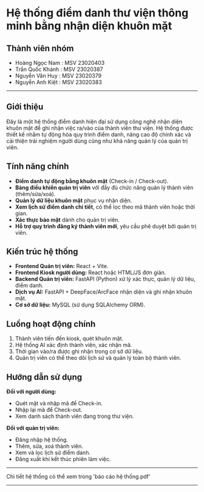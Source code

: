 # Hệ thống điểm danh thư viện thông minh bằng nhận diện khuôn mặt

## Thành viên nhóm
- Hoàng Ngọc Nam : MSV 23020403
- Trần Quốc Khánh : MSV 23020387
- Nguyễn Văn Huy : MSV 23020379
- Nguyễn Anh Kiệt : MSV 23020383
---

## Giới thiệu

Đây là một hệ thống điểm danh hiện đại sử dụng công nghệ nhận diện khuôn mặt để ghi nhận việc ra/vào của thành viên thư viện. Hệ thống được thiết kế nhằm tự động hóa quy trình điểm danh, nâng cao độ chính xác và cải thiện trải nghiệm người dùng cũng như khả năng quản lý của quản trị viên.

## Tính năng chính

- **Điểm danh tự động bằng khuôn mặt** (Check-in / Check-out).
- **Bảng điều khiển quản trị viên** với đầy đủ chức năng quản lý thành viên (thêm/sửa/xoá).
- **Quản lý dữ liệu khuôn mặt** phục vụ nhận diện.
- **Xem lịch sử điểm danh chi tiết**, có thể lọc theo mã thành viên hoặc thời gian.
- **Xác thực bảo mật** dành cho quản trị viên.
- **Hỗ trợ quy trình đăng ký thành viên mới**, yêu cầu phê duyệt bởi quản trị viên.

## Kiến trúc hệ thống

- **Frontend Quản trị viên:** React + Vite.
- **Frontend Kiosk người dùng:** React hoặc HTML/JS đơn giản.
- **Backend Quản trị viên:** FastAPI (Python) xử lý xác thực, quản lý dữ liệu, điểm danh.
- **Dịch vụ AI:** FastAPI + DeepFace/ArcFace nhận diện và ghi nhận khuôn mặt.
- **Cơ sở dữ liệu:** MySQL (sử dụng SQLAlchemy ORM).

## Luồng hoạt động chính

1. Thành viên tiến đến kiosk, quét khuôn mặt.
2. Hệ thống AI xác định thành viên, xác nhận mã.
3. Thời gian vào/ra được ghi nhận trong cơ sở dữ liệu.
4. Quản trị viên có thể theo dõi lịch sử và quản lý toàn bộ thành viên.

## Hướng dẫn sử dụng

**Đối với người dùng:**
- Quét mặt và nhập mã để Check-in.
- Nhập lại mã để Check-out.
- Xem danh sách thành viên đang trong thư viện.

**Đối với quản trị viên:**
- Đăng nhập hệ thống.
- Thêm, sửa, xoá thành viên.
- Xem và lọc lịch sử điểm danh.
- Đăng xuất khi kết thúc phiên làm việc.
---
Chi tiết hệ thống có thể xem trong 'báo cáo hệ thống.pdf'

---
